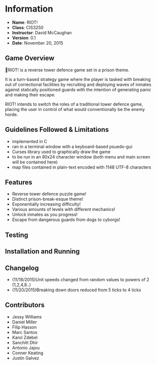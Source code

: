 # Information

* **Name**: RIOT!
* **Class**: CIS3250
* **Instructor**: David McCaughan
* **Version**: 0.1
* **Date**: November 20, 2015


## Game Overview

:hammer:RIOT! is a reverse tower defence game set in a prison theme.

It is a turn-based strategy game where the player is tasked with breaking out of correctional facilities by recruiting and deploying waves of inmates against statically positioned guards with the intention of generating panic and making their escape.

RIOT! intends to switch the roles of a traditional tower defence game, placing the user in control of what would conventionally be the enemy horde.


## Guidelines Followed & Limitations

* implemented in C
* ran in a terminal window with a keyboard-based psuedo-gui
* Curses library used to graphically draw the game
* to be run in an 80x24 character window (both menu and main screen will be contained here)
* map files contained in plain-text encoded with 1148 UTF-8 characters


## Features

* Reverse tower defence puzzle game!
* Distinct prison-break-esque theme!
* Exponentially increasing difficulty!
* Various amounts of levels with different mechanics!
* Unlock inmates as you progress!
* Escape from dangerous guards from dogs to cyborgs!


## Testing


## Installation and Running


## Changelog

* (11/18/2015)Unit speeds changed from random values to powers of 2 (1,2,4,8..)
* (11/20/2015)Breaking down doors reduced from 5 ticks to 4 ticks

## Contributors

* Jessy Williams
* Daniel Miller
* Filip Hasson
* Marc Santos
* Karol Zdebel
* Sanchitt Dhir
* Antonio Jajou
* Conner Keating
* Justin Galvez
